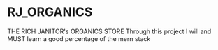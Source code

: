 # RJ_ORGANICS
THE RICH JANITOR's ORGANICS STORE
Through this project I will and MUST learn a good percentage of the mern stack
